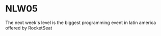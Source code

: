 # NLW05
The next week's level is the biggest programming event in latin america offered by RocketSeat
